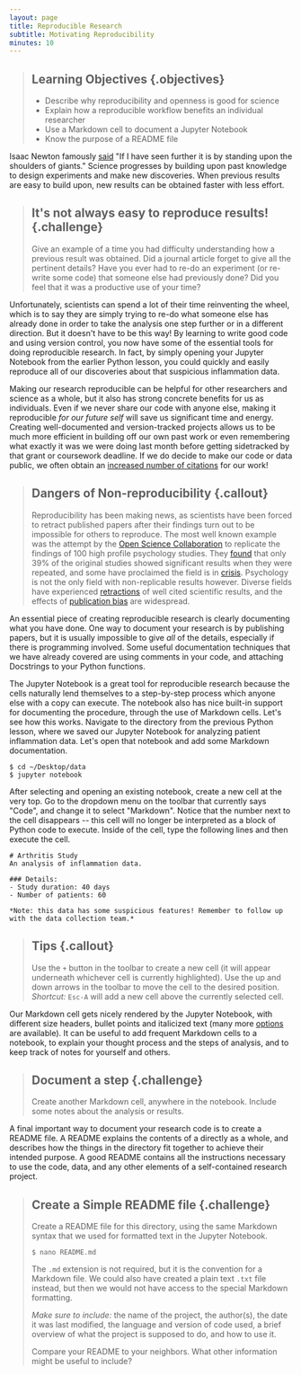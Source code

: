 ```yaml
---
layout: page
title: Reproducible Research
subtitle: Motivating Reproducibility
minutes: 10
---
```

> ## Learning Objectives {.objectives}
>
> * Describe why reproducibility and openness is good for science
> * Explain how a reproducible workflow benefits an individual researcher
> * Use a Markdown cell to document a Jupyter Notebook
> * Know the purpose of a README file

Isaac Newton famously [said](https://en.wikiquote.org/wiki/Isaac_Newton) "If I have seen further it is by standing upon the shoulders of giants." Science progresses by building upon past knowledge to design experiments and make new discoveries. When previous results are easy to build upon, new results can be obtained faster with less effort. 

> ## It's not always easy to reproduce results! {.challenge}
>
> Give an example of a time you had difficulty understanding how a previous 
> result was obtained. Did a journal article forget to give all the pertinent details? 
> Have you ever had to re-do an experiment (or re-write some code) that someone else 
> had previously done? Did you feel that it was a productive use of your time?

Unfortunately, scientists can spend a lot of their time reinventing the wheel, which is to say they are simply trying to re-do what someone else has already done in order to take the analysis one step further or in a different direction. But it doesn't have to be this way! By learning to write good code and using version control, you now have some of the essential tools for doing reproducible research. In fact, by simply opening your Jupyter Notebook from the earlier Python lesson, you could quickly and easily reproduce all of our discoveries about that suspicious inflammation data.

Making our research reproducible can be helpful for other researchers and science as a whole, but it also has strong concrete benefits for us as individuals. Even if we never share our code with anyone else, making it reproducible *for our future self* will save us significant time and energy. Creating well-documented and version-tracked projects allows us to be much more efficient in building off our own past work or even remembering what exactly it was we were doing last month before getting sidetracked by that grant or coursework deadline. If we do decide to make our code or data public, we often obtain an [increased number of citations](https://peerj.com/articles/175/) for our work!

> ## Dangers of Non-reproducibility {.callout}
>
> Reproducibility has been making news, as scientists have been forced to retract 
> published papers after their findings turn out to be impossible for others to 
> reproduce. The most well known example was the attempt by the 
> [Open Science Collaboration](https://osf.io/vmrgu/) to replicate the findings of 
> 100 high profile psychology studies. They 
> [found](http://science.sciencemag.org/content/349/6251/aac4716) that only 39% 
> of the original studies showed significant results when they were repeated, and 
> some have proclaimed the field is in 
> [crisis](http://www.apa.org/monitor/2015/10/share-reproducibility.aspx). Psychology 
> is not the only field with non-replicable results however. Diverse fields have 
> experienced [retractions](http://retractionwatch.com/) of well cited scientific 
> results, and the effects of 
> [publication bias](https://en.wikipedia.org/wiki/Publication_bias) are widespread.

An essential piece of creating reproducible research is clearly documenting what you have done. One way to document your research is by publishing papers, but it is usually impossible to give *all* of the details, especially if there is programming involved. Some useful documentation techniques that we have already covered are using comments in your code, and attaching Docstrings to your Python functions.  

The Jupyter Notebook is a great tool for reproducible research because the cells naturally lend themselves to a step-by-step process which anyone else with a copy can execute. The notebook also has nice built-in support for documenting the procedure, through the use of Markdown cells. Let's see how this works. Navigate to the directory from the previous Python lesson, where we saved our Jupyter Notebook for analyzing patient inflammation data. Let's open that notebook and add some Markdown documentation.

~~~ {.bash}
$ cd ~/Desktop/data
$ jupyter notebook
~~~

After selecting and opening an existing notebook, create a new cell at the very top. Go to the dropdown menu on the toolbar that currently says "Code", and change it to select "Markdown". Notice that the number next to the cell disappears -- this cell will no longer be interpreted as a block of Python code to execute. Inside of the cell, type the following lines and then execute the cell. 

~~~ {.python} 
# Arthritis Study
An analysis of inflammation data.

### Details:
- Study duration: 40 days
- Number of patients: 60

*Note: this data has some suspicious features! Remember to follow up with the data collection team.*
~~~

> ## Tips {.callout}
>
> Use the `+` button in the toolbar to create a new cell (it will appear underneath 
> whichever cell is currently highlighted). Use the up and down arrows in the toolbar 
> to move the cell to the desired position. *Shortcut:* `Esc-A` will add a new cell
> above the currently selected cell.

Our Markdown cell gets nicely rendered by the Jupyter Notebook, with different size headers, bullet points and italicized text (many more [options](https://github.com/adam-p/markdown-here/wiki/Markdown-Cheatsheet) are available). It can be useful to add frequent Markdown cells to a notebook, to explain your thought process and the steps of analysis, and to keep track of notes for yourself and others.

> ## Document a step {.challenge}
>
> Create another Markdown cell, anywhere in the notebook. Include some notes about
> the analysis or results.

A final important way to document your research code is to create a README file. A README explains the contents of a directly as a whole, and describes how the things in the directory fit together to achieve their intended purpose. A good README contains all the instructions necessary to use the code, data, and any other elements of a self-contained research project.

> ## Create a Simple README file {.challenge}
>
> Create a README file for this directory, using the same Markdown syntax that we
> used for formatted text in the Jupyter Notebook. 
>
>`$ nano README.md` 
>
> The `.md` extension is not required, but it is the convention for a Markdown file. 
> We could also have created a plain text `.txt` file instead, but then we would not
> have access to the special Markdown formatting.
>
> *Make sure to include:* the name of the project, the author(s), the date it was last 
> modified, the language and version of code used, a brief overview of what the project 
> is supposed to do, and how to use it.
>
> Compare your README to your neighbors. What other information might be useful to include?
